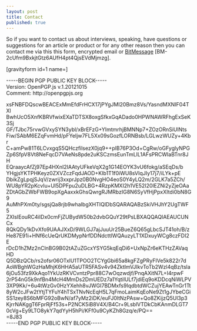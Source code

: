```yaml
---
layout: post
title: Contact
published: true
---
```

<p>So if you want to contact us about interviews, speaking, have questions or suggestions for an article or product or for any other reason then you can contact me via this this form, encrypted email or <a title="Bitmessage" href="https://bitmessage.org/wiki/Main_Page" target="_blank">BitMessage</a> [BM-2cUfm9BxkjtGtz6AUfH4pt4QjsEVdMjmzg].</p>
<p>[gravityform id=1 name=]</p>
<p>-----BEGIN PGP PUBLIC KEY BLOCK-----<br />
Version: OpenPGP.js v.1.20121015<br />
Comment: http://openpgpjs.org</p>
<p>xsFNBFDQscwBEACExMmEfdFrHCX17jPYgJMl20Bmz8Vs/YasndMXNIF04TXl<br />
BwhUcO5XnfKBRVfwixEXaTDTSX8oxgSfkxGqADado0HPWNAWRFhgExSeK3Sj<br />
GF/TJbc75rvwGVxySYN3ybl/xBrEFzG+YImtmrhjBMNNp7+ZOzORnSiUlNts<br />
Fiw/SAbM6EZqFvmHd/pFYeIjw7FL5Xx09sGozfLORNBsb/LGLwzWUZy+4Kbr<br />
C+amPw81T6LCvxgqS5QHczfilsezX0jq9++plB76P3Od+CgRw/oGFyglyNPG<br />
Zp6SfpV8Vt8NeFqcD7VAeNs8pde2uKSCzmsEunTmLlL1AFsPRCWIaBTnr8JH<br />
EQraaycAfZj97Ep4HXnI2IAAtyUFkeVqX2g1G14EOYK3vU6fokg/aSEqDs/b<br />
YHgjsYKTPHKeyz0ZXVZczFqdJAOD+KIb1T1f0iWU8sVIqJIy17j7/iLYk+pE<br />
DbikZgLpqjSJqV/zwrij3xxprJpz0B0NvgHO4eoS0Y4yLQ2m/2GLK7a5ZCh/<br />
WU8pYR2pKcvIu+Ul5DPFpu2uDLBG+4RzpKMXI2h1VE52I20lEZNi2yZjeOAa<br />
ZDtAGbZWbFWB9opXgAaxxkGhsQwrgRJMRbzIG8N6SyVfHjPpxXItdi0bN8G9<br />
AuMhPXm0ty/sgsjQa8rjb9whaIbgXHTIQlDbSQARAQABzSkiVHJhY2UgTWF5<br />
ZXIsIEouRC4iIDx0cmFjZUBydW50b2dvbGQuY29tPsLBXAQQAQIAEAUCUNCx<br />
8QkQDy1kDvXfo9UAAJXxD/9WLGJ7ajJuuUr25BueZ6Q65gLbcSJT41oh/B/z<br />
He87E91i+HNf6cUeQrUKDMypNrfDDNdcttlWQAuzyLT1XDxuyWCg8czFDI2E<br />
rDcD1hZMz2nClnBG9B02tAZuZGcxYSYG5kqEqDi6+UxNpZr6eKTHzZAVaqHD<br />
Q5DBzQCb/rs2ofsr06OTxlU1TPOO2TCYgGbi65a8kgFZgPRyFIVe5k822r7d<br />
AoWBghWGzHaMhjK6HHA5aUTR5FASv4v94ZktImVJIkvToTb2Wzl4qBz/tsla<br />
6jOu53fz9XkAqo1YkUzRKVCvntzPpr88C7wOqzwdjf/PnqAXitN7L+I4rpwF<br />
2rP54nG5k9nfBn4McH4MmDs2DmUEDz7a1YqtilULf7jdiEq9oKDDcqNiWLPV<br />
3XP9Kk/+6u4tWzGv0HzYXehh8vJWGI7BDMxfs9IqdbtdWCZujYEAwTnGr1Tt<br />
8yW2cJFw2tYtjTYFuY4hTSxTNvNcEqH5L7qFmoLaimKqEoNe9Zt1gJYbeCGi<br />
SS1zey8S6bMFG92oBwN/af7yMz2iDK/euFJ0ltNzPAsw+Qo8ZKijzQ5Ul3p3<br />
KjrrNAKggT6FprRjFf53s+P2NCK5iB8V4X/B4Cr+9LsblVTDkCbKAnmDLGT7<br />
0cVg+Ey9LTO8ykY7qdYyH5hPi/KFf0u9CyKZh8Gzq/e/PQ==<br />
=8J83<br />
-----END PGP PUBLIC KEY BLOCK-----</p>
